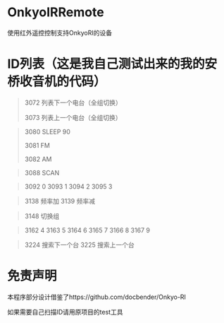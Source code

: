# OnkyoIRRemote

使用红外遥控控制支持OnkyoRI的设备

# ID列表（这是我自己测试出来的我的安桥收音机的代码）

> 3072	列表下一个电台（全组切换）
> 
> 3073	列表上一个电台（全组切换）

> 3080	SLEEP 90
> 
> 3081	FM
> 
> 3082	AM

> 3088	SCAN

> 3092	0
> 3093	1
> 3094	2
> 3095	3

> 3138	频率加
> 3139	频率减

> 3148	切换组

> 3162	4
> 3163	5
> 3164	6
> 3165	7
> 3166	8
> 3167	9

> 3224	搜索下一个台
> 3225	搜索上一个台

# 免责声明

本程序部分设计借鉴了https://github.com/docbender/Onkyo-RI

如果需要自己扫描ID请用原项目的test工具
